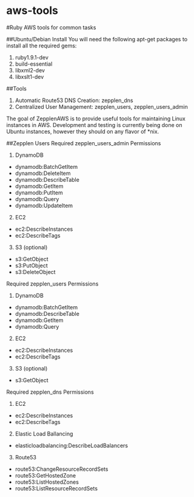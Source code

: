 aws-tools
=========

#Ruby AWS tools for common tasks

##Ubuntu/Debian Install
You will need the following apt-get packages to install all the required gems:
1. ruby1.9.1-dev
2. build-essential
3. libxml2-dev
4. libxslt1-dev

##Tools
1. Automatic Route53 DNS Creation: zepplen_dns
2. Centralized User Management: zepplen_users, zepplen_users_admin

The goal of ZepplenAWS is to provide useful tools for maintaining Linux instances in AWS.
Development and testing is currently being done on Ubuntu instances, however they should on any
flavor of *nix.

##Zepplen Users
Required zepplen_users_admin Permissions
1. DynamoDB
  * dynamodb:BatchGetItem
  * dynamodb:DeleteItem
  * dynamodb:DescribeTable
  * dynamodb:GetItem
  * dynamodb:PutItem
  * dynamodb:Query
  * dynamodb:UpdateItem
2. EC2
  * ec2:DescribeInstances
  * ec2:DescribeTags
3. S3 (optional)
  * s3:GetObject
  * s3:PutObject
  * s3:DeleteObject

Required zepplen_users Permissions
1. DynamoDB
  * dynamodb:BatchGetItem
  * dynamodb:DescribeTable
  * dynamodb:GetItem
  * dynamodb:Query
2. EC2
  * ec2:DescribeInstances
  * ec2:DescribeTags
3. S3 (optional)
  * s3:GetObject

Required zepplen_dns Permissions
1. EC2
  * ec2:DescribeInstances
  * ec2:DescribeTags
2. Elastic Load Ballancing
  * elasticloadbalancing:DescribeLoadBalancers
3. Route53
  * route53:ChangeResourceRecordSets
  * route53:GetHostedZone
  * route53:ListHostedZones
  * route53:ListResourceRecordSets

